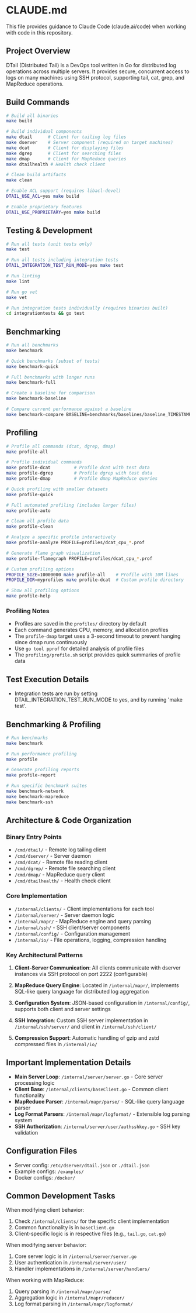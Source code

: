 # CLAUDE.md

This file provides guidance to Claude Code (claude.ai/code) when working with code in this repository.

## Project Overview

DTail (Distributed Tail) is a DevOps tool written in Go for distributed log operations across multiple servers. It provides secure, concurrent access to logs on many machines using SSH protocol, supporting tail, cat, grep, and MapReduce operations.

## Build Commands

```bash
# Build all binaries
make build

# Build individual components
make dtail      # Client for tailing log files
make dserver    # Server component (required on target machines)
make dcat       # Client for displaying files
make dgrep      # Client for searching files
make dmap       # Client for MapReduce queries
make dtailhealth # Health check client

# Clean build artifacts
make clean

# Enable ACL support (requires libacl-devel)
DTAIL_USE_ACL=yes make build

# Enable proprietary features
DTAIL_USE_PROPRIETARY=yes make build
```

## Testing & Development

```bash
# Run all tests (unit tests only)
make test

# Run all tests including integration tests
DTAIL_INTEGRATION_TEST_RUN_MODE=yes make test

# Run linting
make lint

# Run go vet
make vet

# Run integration tests individually (requires binaries built)
cd integrationtests && go test
```

## Benchmarking

```bash
# Run all benchmarks
make benchmark

# Quick benchmarks (subset of tests)
make benchmark-quick

# Full benchmarks with longer runs
make benchmark-full

# Create a baseline for comparison
make benchmark-baseline

# Compare current performance against a baseline
make benchmark-compare BASELINE=benchmarks/baselines/baseline_TIMESTAMP.txt
```

## Profiling

```bash
# Profile all commands (dcat, dgrep, dmap)
make profile-all

# Profile individual commands
make profile-dcat         # Profile dcat with test data
make profile-dgrep        # Profile dgrep with test data
make profile-dmap         # Profile dmap MapReduce queries

# Quick profiling with smaller datasets
make profile-quick

# Full automated profiling (includes larger files)
make profile-auto

# Clean all profile data
make profile-clean

# Analyze a specific profile interactively
make profile-analyze PROFILE=profiles/dcat_cpu_*.prof

# Generate flame graph visualization
make profile-flamegraph PROFILE=profiles/dcat_cpu_*.prof

# Custom profiling options
PROFILE_SIZE=10000000 make profile-all    # Profile with 10M lines
PROFILE_DIR=myprofiles make profile-dcat  # Custom profile directory

# Show all profiling options
make profile-help
```

### Profiling Notes

- Profiles are saved in the `profiles/` directory by default
- Each command generates CPU, memory, and allocation profiles
- The `profile-dmap` target uses a 3-second timeout to prevent hanging since dmap runs continuously
- Use `go tool pprof` for detailed analysis of profile files
- The `profiling/profile.sh` script provides quick summaries of profile data

## Test Execution Details

- Integration tests are run by setting DTAIL_INTEGRATION_TEST_RUN_MODE to yes, and by running 'make test'.

## Benchmarking & Profiling

```bash
# Run benchmarks
make benchmark

# Run performance profiling
make profile

# Generate profiling reports
make profile-report

# Run specific benchmark suites
make benchmark-network
make benchmark-mapreduce
make benchmark-ssh
```

## Architecture & Code Organization

### Binary Entry Points
- `/cmd/dtail/` - Remote log tailing client
- `/cmd/dserver/` - Server daemon
- `/cmd/dcat/` - Remote file reading client
- `/cmd/dgrep/` - Remote file searching client
- `/cmd/dmap/` - MapReduce query client
- `/cmd/dtailhealth/` - Health check client

### Core Implementation
- `/internal/clients/` - Client implementations for each tool
- `/internal/server/` - Server daemon logic
- `/internal/mapr/` - MapReduce engine and query parsing
- `/internal/ssh/` - SSH client/server components
- `/internal/config/` - Configuration management
- `/internal/io/` - File operations, logging, compression handling

### Key Architectural Patterns

1. **Client-Server Communication**: All clients communicate with dserver instances via SSH protocol on port 2222 (configurable)

2. **MapReduce Query Engine**: Located in `/internal/mapr/`, implements SQL-like query language for distributed log aggregation

3. **Configuration System**: JSON-based configuration in `/internal/config/`, supports both client and server settings

4. **SSH Integration**: Custom SSH server implementation in `/internal/ssh/server/` and client in `/internal/ssh/client/`

5. **Compression Support**: Automatic handling of gzip and zstd compressed files in `/internal/io/`

## Important Implementation Details

- **Main Server Loop**: `/internal/server/server.go` - Core server processing logic
- **Client Base**: `/internal/clients/baseClient.go` - Common client functionality
- **MapReduce Parser**: `/internal/mapr/parse/` - SQL-like query language parser
- **Log Format Parsers**: `/internal/mapr/logformat/` - Extensible log parsing system
- **SSH Authorization**: `/internal/server/user/authsshkey.go` - SSH key validation

## Configuration Files

- Server config: `/etc/dserver/dtail.json` or `./dtail.json`
- Example configs: `/examples/`
- Docker configs: `/docker/`

## Common Development Tasks

When modifying client behavior:
1. Check `/internal/clients/` for the specific client implementation
2. Common functionality is in `baseClient.go`
3. Client-specific logic is in respective files (e.g., `tail.go`, `cat.go`)

When modifying server behavior:
1. Core server logic is in `/internal/server/server.go`
2. User authentication in `/internal/server/user/`
3. Handler implementations in `/internal/server/handlers/`

When working with MapReduce:
1. Query parsing in `/internal/mapr/parse/`
2. Aggregation logic in `/internal/mapr/reducer/`
3. Log format parsing in `/internal/mapr/logformat/`

